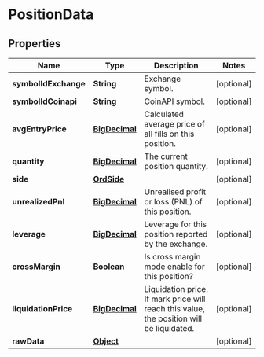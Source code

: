 

# PositionData

## Properties

Name | Type | Description | Notes
------------ | ------------- | ------------- | -------------
**symbolIdExchange** | **String** | Exchange symbol. |  [optional]
**symbolIdCoinapi** | **String** | CoinAPI symbol. |  [optional]
**avgEntryPrice** | [**BigDecimal**](BigDecimal.md) | Calculated average price of all fills on this position. |  [optional]
**quantity** | [**BigDecimal**](BigDecimal.md) | The current position quantity. |  [optional]
**side** | [**OrdSide**](OrdSide.md) |  |  [optional]
**unrealizedPnl** | [**BigDecimal**](BigDecimal.md) | Unrealised profit or loss (PNL) of this position. |  [optional]
**leverage** | [**BigDecimal**](BigDecimal.md) | Leverage for this position reported by the exchange. |  [optional]
**crossMargin** | **Boolean** | Is cross margin mode enable for this position? |  [optional]
**liquidationPrice** | [**BigDecimal**](BigDecimal.md) | Liquidation price. If mark price will reach this value, the position will be liquidated. |  [optional]
**rawData** | [**Object**](.md) |  |  [optional]




